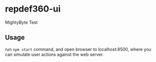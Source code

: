 # repdef360-ui
MightyByte Test

## Usage
run `npm start` command, and open browser to localhost:8500, where you can simulate user actions against the web server.
